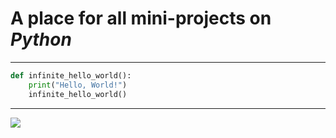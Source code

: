 # A place for all mini-projects on *Python*
---
```python
def infinite_hello_world():
    print("Hello, World!")
    infinite_hello_world()
```
---
![](https://media.giphy.com/media/v1.Y2lkPWVjZjA1ZTQ3eDg5OWI4OHFkcGloNHFlaXVwMzV0MXI1MWJtdzBiNHVsMWoxYjBlYSZlcD12MV9naWZzX3JlbGF0ZWQmY3Q9Zw/2agI3opPEyrBvVEaVq/giphy.gif)
